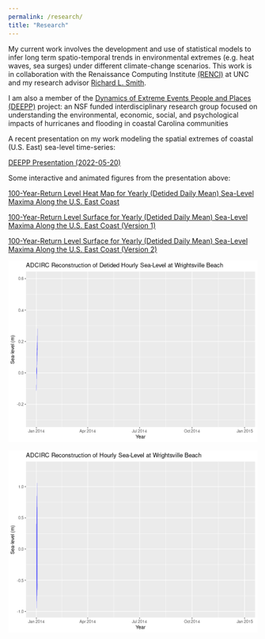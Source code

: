 ```yaml
---
permalink: /research/
title: "Research"
---
```


My current work involves the development and use of statistical models to infer long term spatio-temporal trends in environmental extremes (e.g. heat waves, sea surges) under different climate-change scenarios. This work is in collaboration with the Renaissance Computing Institute [(RENCI)](https://renci.org/) at UNC and my research advisor [Richard L. Smith](https://sph.unc.edu/adv_profile/richard-smith-phd/.).

I am also a member of the [Dynamics of Extreme Events People and Places (DEEPP)](https://deepp.cpc.unc.edu/) project: an NSF funded interdisciplinary research group focused on understanding the environmental, economic, social, and psychological impacts of hurricanes and flooding in coastal Carolina communities

A recent presentation on my work modeling the spatial extremes of coastal (U.S. East) sea-level time-series:

[DEEPP Presentation (2022-05-20)](/images/research/multivariate-spatial-extreme-value-analysis-reconstructed-coastal-sealevel-timeseries.pdf)

Some interactive and animated figures from the presentation above:

[100-Year-Return Level Heat Map for Yearly (Detided Daily Mean) Sea-Level Maxima Along the U.S. East Coast](/images/research/reanalysis-heatmap.html)

[100-Year-Return Level Surface for Yearly (Detided Daily Mean) Sea-Level Maxima Along the U.S. East Coast (Version 1)](/images/research/100-return-level-surface-a.html)

[100-Year-Return Level Surface for Yearly (Detided Daily Mean) Sea-Level Maxima Along the U.S. East Coast (Version 2)](/images/research/100-return-level-surface-b.html)

![ADCIRC Reconstruction of Hourly Sea-Level at Wrightsville Beach Over a 40-Year Period](/images/research/hourly-year-detided-ADCIRC-wrighstville.gif)

![ADCIRC Reconstruction of Detided Hourly Sea-Level at Wrightsville Beach Over a 40-Year Period](/images/research/hourly-year-ADCIRC-wrighstville.gif)


